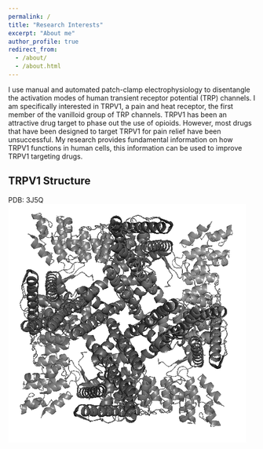 ```yaml
---
permalink: /
title: "Research Interests"
excerpt: "About me"
author_profile: true
redirect_from: 
  - /about/
  - /about.html
---
```


I use manual and automated patch-clamp electrophysiology to disentangle the activation modes of human transient receptor potential (TRP) channels. I am specifically interested in TRPV1, a pain and heat receptor, the first member of the vanilloid group of TRP channels. TRPV1 has been an attractive drug target to phase out the use of opioids. However, most drugs that have been designed to target TRPV1 for pain relief have been unsuccessful. My research provides fundamental information on how TRPV1 functions in human cells, this information can be used to improve TRPV1 targeting drugs.

TRPV1 Structure
------

PDB: 3J5Q
![TRPV1](/images/0000_gray_Pymol_croped.png)
